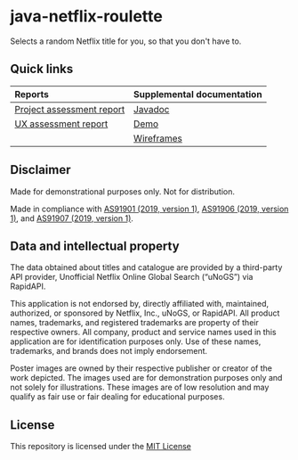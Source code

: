 # java-netflix-roulette
Selects a random Netflix title for you, so that you don't have to.

## Quick links
| Reports                                                                                                                                    | Supplemental documentation                                                                              |
| :----------------------------------------------------------------------------------------------------------------------------------------- | :------------------------------------------------------------------------------------------------------ |
| [Project assessment report](https://mosguinz.github.io/java-netflix-roulette/com/mosguinz/javanetflixroulette/ProjectAssessmentReport.pdf) | [Javadoc](https://mosguinz.github.io/java-netflix-roulette/)                                            |
| [UX assessment report](https://mosguinz.github.io/java-netflix-roulette/com/mosguinz/javanetflixroulette/UXAssessmentReport.pdf)           | [Demo](https://www.youtube.com/watch?v=NhapxYYjfsQ)                                                     |
|                                                                                                                                            | [Wireframes](https://xd.adobe.com/view/33a79631-8086-42d1-5432-bf8002d47a54-4596/?fullscreen&hints=off) |

## Disclaimer
Made for demonstrational purposes only. Not for distribution.

Made in compliance with [AS91901 (2019, version 1)](https://www.nzqa.govt.nz/nqfdocs/ncea-resource/achievements/2019/as91901.pdf),
[AS91906 (2019, version 1)](https://www.nzqa.govt.nz/nqfdocs/ncea-resource/achievements/2019/as91906.pdf), and
[AS91907 (2019, version 1)](https://www.nzqa.govt.nz/nqfdocs/ncea-resource/achievements/2019/as91907.pdf).

## Data and intellectual property
The data obtained about titles and catalogue are provided by a third-party API provider,
Unofficial Netflix Online Global Search (“uNoGS”) via RapidAPI.

This application is not endorsed by, directly affiliated with, maintained, authorized, or
sponsored by Netflix, Inc., uNoGS, or RapidAPI. All product names, trademarks, and registered
trademarks are property of their respective owners. All company, product and service names
used in this application are for identification purposes only. Use of these names, trademarks,
and brands does not imply endorsement.

Poster images are owned by their respective publisher or creator of the work depicted. The
images used are for demonstration purposes only and not solely for illustrations. These images
are of low resolution and may qualify as fair use or fair dealing for educational purposes.

## License
This repository is licensed under the [MIT License](https://github.com/mosguinz/java-netflix-roulette/blob/master/LICENSE.md)
